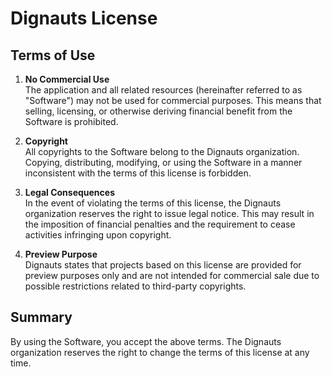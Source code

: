 # Dignauts License

## Terms of Use
1. **No Commercial Use**  
   The application and all related resources (hereinafter referred to as "Software") may not be used for commercial purposes. This means that selling, licensing, or otherwise deriving financial benefit from the Software is prohibited.

2. **Copyright**  
   All copyrights to the Software belong to the Dignauts organization. Copying, distributing, modifying, or using the Software in a manner inconsistent with the terms of this license is forbidden.

3. **Legal Consequences**  
   In the event of violating the terms of this license, the Dignauts organization reserves the right to issue legal notice. This may result in the imposition of financial penalties and the requirement to cease activities infringing upon copyright.

4. **Preview Purpose**  
   Dignauts states that projects based on this license are provided for preview purposes only and are not intended for commercial sale due to possible restrictions related to third-party copyrights.

## Summary
By using the Software, you accept the above terms. The Dignauts organization reserves the right to change the terms of this license at any time.
